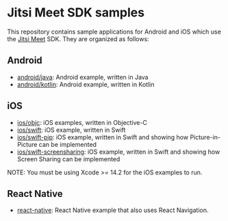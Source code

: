 # Jitsi Meet SDK samples

This repository contains sample applications for Android and iOS which use the [Jitsi Meet] SDK. They are organized
as follows:

## Android

* [android/java](android/java): Android example, written in Java
* [android/kotlin](android/kotlin): Android example, written in Kotlin

## iOS

* [ios/objc](ios/objc): iOS examples, written in Objective-C
* [ios/swift](ios/swift): iOS example, written in Swift
* [ios/swift-pip](ios/swift-pip): iOS example, written in Swift and showing how Picture-in-Picture can be implemented
* [ios/swift-screensharing](ios/swift-screensharing): iOS example, written in Swift and showing how Screen Sharing can be implemented

NOTE: You must be using Xcode >= 14.2 for the iOS examples to run.

## React Native

* [react-native](react-native): React Native example that also uses React Navigation.

[Jitsi Meet]: https://github.com/jitsi/jitsi-meet

